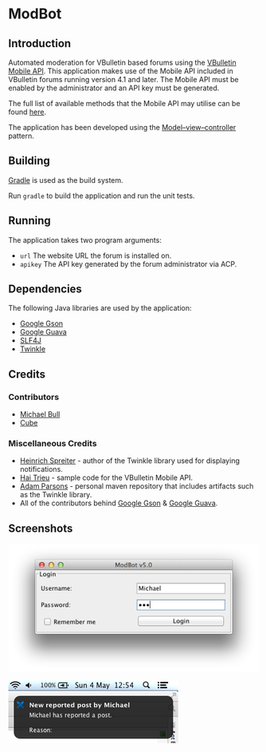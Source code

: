 # ModBot

## Introduction

Automated moderation for VBulletin based forums using the [VBulletin Mobile API][api]. This application makes use of the Mobile API included in VBulletin forums running version 4.1 and later. The Mobile API must be enabled by the administrator and an API key must be generated.

The full list of available methods that the Mobile API may utilise can be found [here][methodlist].

The application has been developed using the [Model–view–controller][mvc] pattern.

## Building

[Gradle][gradle] is used as the build system.

Run `gradle` to build the application and run the unit tests.

## Running

The application takes two program arguments:

* `url` The website URL the forum is installed on.
* `apikey` The API key generated by the forum administrator via ACP.

## Dependencies

The following Java libraries are used by the application:

* [Google Gson][gson]
* [Google Guava][guava]
* [SLF4J][slf4j]
* [Twinkle][twinkle]

## Credits

### Contributors

* [Michael Bull][michaelbull]
* [Cube][cube]

### Miscellaneous Credits

* [Heinrich Spreiter][spreiter301] - author of the Twinkle library used for displaying notifications.
* [Hai Trieu][haitrieu] - sample code for the VBulletin Mobile API.
* [Adam Parsons][aparsons] - personal maven repository that includes artifacts such as the Twinkle library.
* All of the contributors behind [Google Gson][gsoncontributors] & [Google Guava][guavacontributors].

## Screenshots

![Login Form][login]

![Notification][notification]

[login]: /img/screenshot1.png
[notification]: /img/screenshot2.png

[api]: http://www.vbulletin.com/vbcms/content.php/334-mobile-api
[methodlist]: http://www.vbulletin.com/vbcms/content.php/352-Method-List
[mvc]: http://en.wikipedia.org/wiki/Model%E2%80%93view%E2%80%93controller
[gradle]: http://www.gradle.org/
[gson]: https://code.google.com/p/google-gson/
[guava]: https://code.google.com/p/guava-libraries/
[slf4j]: http://www.slf4j.org/
[twinkle]: http://www.swingfx.ch/
[michaelbull]: https://github.com/michaelbull
[cube]: https://github.com/cubeee
[spreiter301]: https://github.com/spreiter301
[haitrieu]: http://ios4vn.com/?p=55
[aparsons]: https://github.com/aparsons
[gsoncontributors]: https://code.google.com/p/google-gson/people/list
[guavacontributors]: https://code.google.com/p/guava-libraries/people/list
